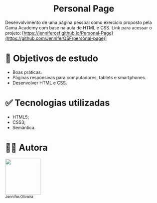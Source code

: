 <h1 align="center"> Personal Page </h1>


Desenvolvimento de uma página pessoal como exercício proposto pela Gama Academy com base na aula de HTML e CSS.
Link para acessar o projeto: [https://jenniferosf.github.io/Personal-Page](https://github.com/JenniferOSF/personal-page)]


# 📁 Objetivos de estudo
- Boas práticas.
- Páginas responsivas para computadores, tablets e smartphones.
- Desenvolver HTML e CSS.


# ✅ Tecnologias utilizadas

- HTML5;
- CSS3;
- Semântica.

# 🧑‍💻 Autora

[<img src="https://avatars.githubusercontent.com/jenniferosf" width=115><br><sub>Jennifer Oliveira</sub>](https://github.com/JenniferOSF) 
